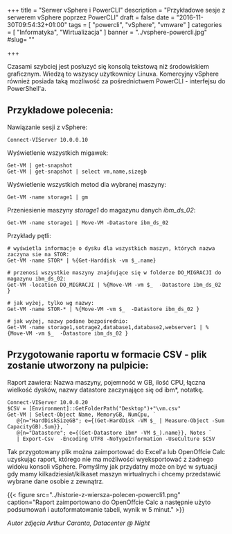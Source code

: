+++
title = "Serwer vSphere i PowerCLI"
description = "Przykładowe sesje z serwerem vSphere poprzez PowerCLI"
draft = false
date = "2016-11-30T09:54:32+01:00"
tags = [ "powercli", "vSphere", "vmware" ]
categories = [ "Informatyka", "Wirtualizacja" ]
banner = "../vsphere-powercli.jpg"
#slug= ""

+++

Czasami szybciej jest posłuzyć się konsolą tekstową niż środowiskiem graficznym. Wiedzą to wszyscy użytkownicy Linuxa. Komercyjny vSphere również posiada taką możliwość za pośrednictwem PowerCLI - interfejsu do PowerShell'a.

<!--more-->
## Przykładowe polecenia:

Nawiązanie sesji z vSphere:
~~~
Connect-VIServer 10.0.0.10
~~~

Wyświetlenie wszystkich migawek:
~~~
Get-VM | get-snapshot
Get-VM | get-snapshot | select vm,name,sizegb
~~~

Wyświetlenie wszystkich metod dla wybranej maszyny:
~~~
Get-VM -name storage1 | gm
~~~

Przeniesienie maszyny *storage1* do magazynu danych *ibm_ds_02*:
~~~
Get-VM -name storage1 | Move-VM -Datastore ibm_ds_02
~~~

Przykłady pętli:
~~~
# wyświetla informacje o dysku dla wszystkich maszyn, których nazwa zaczyna sie na STOR:
Get-VM -name STOR* | %{Get-Harddisk -vm $_.name} 
 
# przenosi wszystkie maszyny znajdujące się w folderze DO_MIGRACJI do magazynu ibm_ds_02:
Get-VM -location DO_MIGRACJI | %{Move-VM -vm $_  -Datastore ibm_ds_02 }

# jak wyżej, tylko wg nazwy:
Get-VM -name STOR-* | %{Move-VM -vm $_  -Datastore ibm_ds_02 }

# jak wyżej, nazwy podane bezpośrednio:
Get-VM -name storage1,sotrage2,database1,database2,webserver1 | %{Move-VM -vm $_  -Datastore ibm_ds_02 }
~~~

## Przygotowanie raportu w formacie CSV - plik zostanie utworzony na pulpicie: 

Raport zawiera: Nazwa maszyny, pojemność w GB, ilość CPU, łączna wielkość dysków, nazwy datastore zaczynające się od ibm*, notatkę.

~~~
Connect-VIServer 10.0.0.20
$CSV = [Environment]::GetFolderPath("Desktop")+"\vm.csv"
Get-VM | Select-Object Name, MemoryGB, NumCpu, `
   @{n="HardDiskSizeGB"; e={(Get-HardDisk -VM $_ | Measure-Object -Sum CapacityGB).Sum}}, `
   @{n="Datastore"; e={(Get-Datastore ibm* -VM $_).name}}, Notes `
   | Export-Csv  -Encoding UTF8 -NoTypeInformation -UseCulture $CSV
~~~

Tak przygotowany plik można zaimportować do Excel'a lub OpenOffcie Calc uzyskując raport, którego nie ma możliwości wyeksportować z żadnego widoku konsoli vSphere. Pomyślmy jak przydatny może on być w sytuacji gdy mamy kilkadziesiat/kilkaset maszyn wirtualnych i chcemy przedstawić wybrane dane osobie z zewnątrz.

{{< figure src="../historie-z-wiersza-polecen-powercli1.png" caption="Raport zaimportowano do OpenOffcie Calc a następnie użyto podsumowań i autoformatowanie tabeli, wynik w 5 minut." >}}

*Autor zdjęcia Arthur Caranta, Datacenter @ Night*
